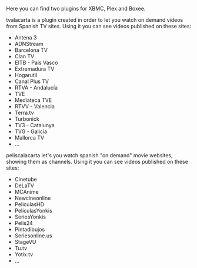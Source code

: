 Here you can find two plugins for XBMC, Plex and Boxee.

tvalacarta is a plugin created in order to let you watch on demand videos from Spanish TV sites. Using it you can see videos published on these sites:

  * Antena 3
  * ADNStream
  * Barcelona TV
  * Clan TV
  * EITB - País Vasco
  * Extremadura TV
  * Hogarutil
  * Canal Plus TV
  * RTVA - Andalucía
  * TVE
  * Mediateca TVE
  * RTVV - Valencia
  * Terra.tv
  * Turbonick
  * TV3 - Catalunya
  * TVG - Galicia
  * Mallorca TV
  * ...

peliscalacarta let's you watch spanish "on demand" movie
websites, showing them as channels. Using it you can see videos published on these sites:

  * Cinetube
  * DeLaTV
  * MCAnime
  * Newcineonline
  * PeliculasHD
  * PeliculasYonkis
  * SeriesYonkis
  * Pelis24
  * Pintadibujos
  * Seriesonline.us
  * StageVU
  * Tu.tv
  * Yotix.tv
  * ...